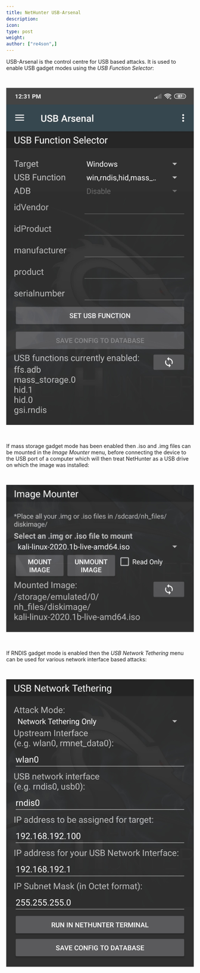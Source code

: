 ```yaml
---
title: NetHunter USB-Arsenal
description:
icon:
type: post
weight:
author: ["re4son",]
---
```


USB-Arsenal is the control centre for USB based attacks.
It is used to enable USB gadget modes using the *USB Function Selector*:

&nbsp;

![](nethunter-usbarsenal1.png)

&nbsp;

If mass storage gadget mode has been enabled then .iso and .img files can be mounted in the *Image Mounter* menu, before connecting the device to the USB port of a computer which will then treat NetHunter as a USB drive on which the image was installed:

&nbsp;

![](nethunter-usbarsenal2.png)

&nbsp;

If RNDIS gadget mode is enabled then the *USB Network Tethering* menu can be used for various network interface based attacks:

&nbsp;

![](nethunter-usbarsenal3.png)
